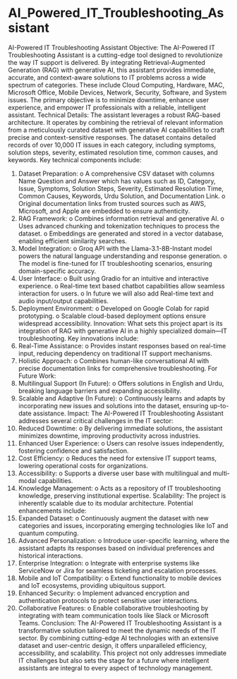 # AI_Powered_IT_Troubleshooting_Assistant
AI-Powered IT Troubleshooting Assistant
Objective:
The AI-Powered IT Troubleshooting Assistant is a cutting-edge tool designed to revolutionize the way IT support is delivered. By integrating Retrieval-Augmented Generation (RAG) with generative AI, this assistant provides immediate, accurate, and context-aware solutions to IT problems across a wide spectrum of categories. These include Cloud Computing, Hardware, MAC, Microsoft Office, Mobile Devices, Network, Security, Software, and System issues. The primary objective is to minimize downtime, enhance user experience, and empower IT professionals with a reliable, intelligent assistant.
Technical Details:
The assistant leverages a robust RAG-based architecture. It operates by combining the retrieval of relevant information from a meticulously curated dataset with generative AI capabilities to craft precise and context-sensitive responses. The dataset contains detailed records of over 10,000 IT issues in each category, including symptoms, solution steps, severity, estimated resolution time, common causes, and keywords. Key technical components include:
1.	Dataset Preparation:
o	A comprehensive CSV dataset with columns Name Question and Answer which has values such as ID, Category, Issue, Symptoms, Solution Steps, Severity, Estimated Resolution Time, Common Causes, Keywords, Urdu Solution, and Documentation Link.
o	Original documentation links from trusted sources such as AWS, Microsoft, and Apple are embedded to ensure authenticity.
2.	RAG Framework:
o	Combines information retrieval and generative AI.
o	Uses advanced chunking and tokenization techniques to process the dataset.
o	Embeddings are generated and stored in a vector database, enabling efficient similarity searches.
3.	Model Integration:
o	Groq API with the Llama-3.1-8B-Instant model powers the natural language understanding and response generation.
o	The model is fine-tuned for IT troubleshooting scenarios, ensuring domain-specific accuracy.
4.	User Interface:
o	Built using Gradio for an intuitive and interactive experience.
o	Real-time text based chatbot capabilities allow seamless interaction for users.
o	In future we will also add Real-time text and audio input/output capabilities.
5.	Deployment Environment:
o	Developed on Google Colab for rapid prototyping.
o	Scalable cloud-based deployment options ensure widespread accessibility.
Innovation:
What sets this project apart is its integration of RAG with generative AI in a highly specialized domain—IT troubleshooting. Key innovations include:
1.	Real-Time Assistance:
o	Provides instant responses based on real-time input, reducing dependency on traditional IT support mechanisms.
2.	Holistic Approach:
o	Combines human-like conversational AI with precise documentation links for comprehensive troubleshooting.
For Future Work:
3.	Multilingual Support (In Future):
o	Offers solutions in English and Urdu, breaking language barriers and expanding accessibility.
4.	Scalable and Adaptive (In Future):
o	Continuously learns and adapts by incorporating new issues and solutions into the dataset, ensuring up-to-date assistance.
Impact:
The AI-Powered IT Troubleshooting Assistant addresses several critical challenges in the IT sector:
1.	Reduced Downtime:
o	By delivering immediate solutions, the assistant minimizes downtime, improving productivity across industries.
2.	Enhanced User Experience:
o	Users can resolve issues independently, fostering confidence and satisfaction.
3.	Cost Efficiency:
o	Reduces the need for extensive IT support teams, lowering operational costs for organizations.
4.	Accessibility:
o	Supports a diverse user base with multilingual and multi-modal capabilities.
5.	Knowledge Management:
o	Acts as a repository of IT troubleshooting knowledge, preserving institutional expertise.
Scalability:
The project is inherently scalable due to its modular architecture. Potential enhancements include:
1.	Expanded Dataset:
o	Continuously augment the dataset with new categories and issues, incorporating emerging technologies like IoT and quantum computing.
2.	Advanced Personalization:
o	Introduce user-specific learning, where the assistant adapts its responses based on individual preferences and historical interactions.
3.	Enterprise Integration:
o	Integrate with enterprise systems like ServiceNow or Jira for seamless ticketing and escalation processes.
4.	Mobile and IoT Compatibility:
o	Extend functionality to mobile devices and IoT ecosystems, providing ubiquitous support.
5.	Enhanced Security:
o	Implement advanced encryption and authentication protocols to protect sensitive user interactions.
6.	Collaborative Features:
o	Enable collaborative troubleshooting by integrating with team communication tools like Slack or Microsoft Teams.
Conclusion:
The AI-Powered IT Troubleshooting Assistant is a transformative solution tailored to meet the dynamic needs of the IT sector. By combining cutting-edge AI technologies with an extensive dataset and user-centric design, it offers unparalleled efficiency, accessibility, and scalability. This project not only addresses immediate IT challenges but also sets the stage for a future where intelligent assistants are integral to every aspect of technology management.
